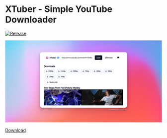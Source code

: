 # XTuber - Simple YouTube Downloader

[![Release](https://github.com/chientrm/xtuber/actions/workflows/release.yml/badge.svg)](https://github.com/chientrm/xtuber/actions/workflows/release.yml)

![Image 3](images/3.png)

[Download](https://github.com/chientrm/xtuber/releases)
